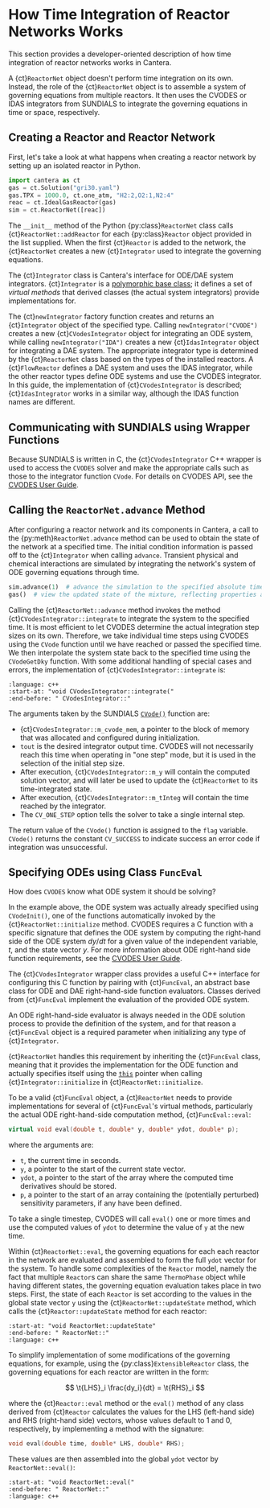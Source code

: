 ```{py:currentmodule} cantera
```

# How Time Integration of Reactor Networks Works

This section provides a developer-oriented description of how time integration of
reactor networks works in Cantera.

A {ct}`ReactorNet` object doesn't perform time integration on its own. Instead, the role
of the {ct}`ReactorNet` object is to assemble a system of governing equations from
multiple reactors. It then uses the CVODES or IDAS integrators from SUNDIALS to
integrate the governing equations in time or space, respectively.

## Creating a Reactor and Reactor Network

First, let's take a look at what happens when creating a reactor network by setting
up an isolated reactor in Python.

```python
import cantera as ct
gas = ct.Solution("gri30.yaml")
gas.TPX = 1000.0, ct.one_atm, "H2:2,O2:1,N2:4"
reac = ct.IdealGasReactor(gas)
sim = ct.ReactorNet([reac])
```

The `__init__` method of the Python {py:class}`ReactorNet` class calls
{ct}`ReactorNet::addReactor` for each {py:class}`Reactor` object provided in the list
supplied. When the first {ct}`Reactor` is added to the network, the {ct}`ReactorNet`
creates a new {ct}`Integrator` used to integrate the governing equations.

The {ct}`Integrator` class is Cantera's interface for ODE/DAE system integrators.
{ct}`Integrator` is a [polymorphic base class](http://www.cplusplus.com/doc/tutorial/polymorphism/);
it defines a set of *virtual methods* that derived classes (the actual system
integrators) provide implementations for.

The {ct}`newIntegrator` factory function creates and returns an {ct}`Integrator` object
of the specified type. Calling `newIntegrator("CVODE")` creates a new
{ct}`CVodesIntegrator` object for integrating an ODE system, while calling
`newIntegrator("IDA")` creates a new {ct}`IdasIntegrator` object for integrating a DAE
system. The appropriate integrator type is determined by the {ct}`ReactorNet` class
based on the types of the installed reactors. A {ct}`FlowReactor` defines a DAE system
and uses the IDAS integrator, while the other reactor types define ODE systems and use
the CVODES integrator. In this guide, the implementation of {ct}`CVodesIntegrator` is
described; {ct}`IdasIntegrator` works in a similar way, although the IDAS function names
are different.

## Communicating with SUNDIALS using Wrapper Functions

Because SUNDIALS is written in C, the {ct}`CVodesIntegrator` C++ wrapper is used to
access the `CVODES` solver and make the appropriate calls such as those to the
integrator function `CVode`. For details on CVODES API, see the
[CVODES User Guide](https://sundials.readthedocs.io/en/latest/cvodes/Introduction_link.html).

## Calling the `ReactorNet.advance` Method

After configuring a reactor network and its components in Cantera, a call to the
{py:meth}`ReactorNet.advance` method can be used to obtain the state of the network at a
specified time. The initial condition information is passed off to the {ct}`Integrator`
when calling `advance`. Transient physical and chemical interactions are simulated by
integrating the network's system of ODE governing equations through time.

```python
sim.advance(1)  # advance the simulation to the specified absolute time, t = 1 sec
gas()  # view the updated state of the mixture, reflecting properties at t = 1 sec
```

Calling the {ct}`ReactorNet::advance` method invokes the method
{ct}`CVodesIntegrator::integrate` to integrate the system to the specified time. It is
most efficient to let CVODES determine the actual integration step sizes on its own.
Therefore, we take individual time steps using CVODES using the `CVode` function until
we have reached or passed the specified time. We then interpolate the system state back
to the specified time using the `CVodeGetDky` function. With some additional handling of
special cases and errors, the implementation of {ct}`CVodesIntegrator::integrate` is:

```{literalinclude} ../../../../src/numerics/CVodesIntegrator.cpp
:language: c++
:start-at: "void CVodesIntegrator::integrate("
:end-before: " CVodesIntegrator::"
```

The arguments taken by the SUNDIALS
[`CVode()`](https://sundials.readthedocs.io/en/latest/cvode/Usage/index.html#cvode-solver-function)
function are:

- {ct}`CVodesIntegrator::m_cvode_mem`, a pointer to the block of memory that was
  allocated and configured during initialization.
- `tout` is the desired integrator output time. CVODES will not necessarily reach this
  time when operating in "one step" mode, but it is used in the selection of the initial
  step size.
- After execution, {ct}`CVodesIntegrator::m_y` will contain the computed solution
  vector, and will later be used to update the {ct}`ReactorNet` to its time-integrated
  state.
- After execution, {ct}`CVodesIntegrator::m_tInteg` will contain the time reached by the
  integrator.
- The `CV_ONE_STEP` option tells the solver to take a single internal step.

The return value of the `CVode()` function is assigned to the `flag` variable. `CVode()`
returns the constant `CV_SUCCESS` to indicate success an error code if integration was
unsuccessful.

## Specifying ODEs using Class `FuncEval`

How does `CVODES` know what ODE system it should be solving?

In the example above, the ODE system was actually already specified using `CVodeInit()`,
one of the functions automatically invoked by the {ct}`ReactorNet::initialize` method.
CVODES requires a C function with a specific signature that defines the ODE system by
computing the right-hand side of the ODE system $dy/dt$ for a given value of the
independent variable, $t$, and the state vector $y$. For more information about ODE
right-hand side function requirements, see the
[CVODES User Guide](https://sundials.readthedocs.io/en/latest/cvodes/Usage/SIM.html#user-supplied-functions).

The {ct}`CVodesIntegrator` wrapper class provides a useful C++ interface for configuring
this C function by pairing with {ct}`FuncEval`, an abstract base class for ODE and DAE
right-hand-side function evaluators. Classes derived from {ct}`FuncEval` implement the
evaluation of the provided ODE system.

An ODE right-hand-side evaluator is always needed in the ODE solution process to provide
the definition of the system, and for that reason a {ct}`FuncEval` object is a required
parameter when initializing any type of {ct}`Integrator`.

{ct}`ReactorNet` handles this requirement by inheriting the {ct}`FuncEval` class,
meaning that it provides the implementation for the ODE function and actually specifies
itself using the [`this`](https://en.cppreference.com/w/cpp/language/this) pointer
when calling {ct}`Integrator::initialize` in {ct}`ReactorNet::initialize`.

To be a valid {ct}`FuncEval` object, a {ct}`ReactorNet` needs to provide implementations
for several of {ct}`FuncEval`'s virtual methods, particularly the actual ODE
right-hand-side computation method, {ct}`FuncEval::eval`:

```C++
virtual void eval(double t, double* y, double* ydot, double* p);
```

where the arguments are:

- `t`, the current time in seconds.
- `y`, a pointer to the start of the current state vector.
- `ydot`, a pointer to the start of the array where the computed time derivatives should
  be stored.
- `p`, a pointer to the start of an array containing the (potentially perturbed)
  sensitivity parameters, if any have been defined.

To take a single timestep, CVODES will call `eval()` one or more times and use the
computed values of `ydot` to determine the value of `y` at the new time.

Within {ct}`ReactorNet::eval`, the governing equations for each each reactor in the
network are evaluated and assembled to form the full `ydot` vector for the system. To
handle some complexities of the `Reactor` model, namely the fact that multiple
`Reactor`s can share the same `ThermoPhase` object while having different states, the
governing equation evaluation takes place in two steps. First, the state of each
`Reactor` is set according to the values in the global state vector `y` using the
{ct}`ReactorNet::updateState` method, which calls the {ct}`Reactor::updateState` method
for each reactor:

```{literalinclude} ../../../../src/zeroD/ReactorNet.cpp
:start-at: "void ReactorNet::updateState"
:end-before: " ReactorNet::"
:language: c++
```

To simplify implementation of some modifications of the governing equations, for
example, using the {py:class}`ExtensibleReactor` class, the governing equations for each
reactor are written in the form:

$$
\t{LHS}_i \frac{dy_i}{dt} = \t{RHS}_i
$$

where the {ct}`Reactor::eval` method or the `eval()` method of any class derived from
{ct}`Reactor` calculates the values for the LHS (left-hand side) and RHS (right-hand
side) vectors, whose values default to 1 and 0, respectively, by implementing a method
with the signature:

```c++
void eval(double time, double* LHS, double* RHS);
```

These values are then assembled into the global `ydot` vector by `ReactorNet::eval()`:

```{literalinclude} ../../../../src/zeroD/ReactorNet.cpp
:start-at: "void ReactorNet::eval("
:end-before: " ReactorNet::"
:language: c++
```
